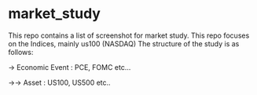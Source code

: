 # market_study

This repo contains a list of screenshot for market study. This repo focuses on the Indices, mainly us100 (NASDAQ)
The structure of the study is as follows:

-> Economic Event : PCE, FOMC etc...

->-> Asset : US100, US500 etc..

